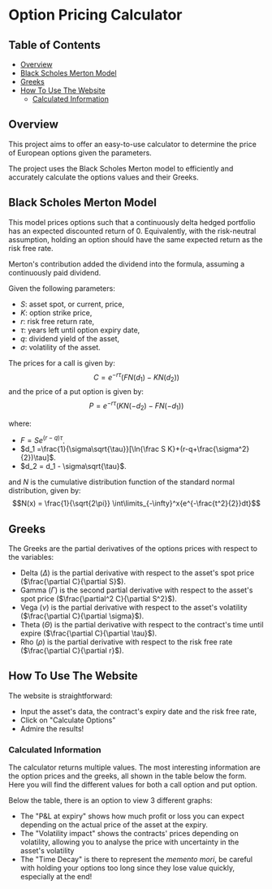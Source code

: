 # Option Pricing Calculator

## Table of Contents

- [Overview](#overview)
- [Black Scholes Merton Model](#black-scholes-merton-model)
- [Greeks](#greeks)
- [How To Use The Website](#how-to-use-the-website)
  - [Calculated Information](#calculated-information)

## Overview

This project aims to offer an easy-to-use calculator to determine the price of European options given the parameters.

The project uses the Black Scholes Merton model to efficiently and accurately calculate the options values and their Greeks.

## Black Scholes Merton Model

This model prices options such that a continuously delta hedged portfolio has an expected discounted return of 0. Equivalently, with the risk-neutral assumption, holding an option should have the same expected return as the risk free rate.

Merton's contribution added the dividend into the formula, assuming a continuously paid dividend.

Given the following parameters:

- $S$: asset spot, or current, price,
- $K$: option strike price,
- $r$: risk free return rate,
- $\tau$: years left until option expiry date,
- $q$: dividend yield of the asset,
- $\sigma$: volatility of the asset.

The prices for a call is given by:
$$C = e^{-r\tau}(FN(d_1)-KN(d_2))$$
and the price of a put option is given by:
$$P = e^{-r\tau}(KN(-d_2)-FN(-d_1))$$

where:

- $F=Se^{(r-q)\tau}$.
- $d_1 =\frac{1}{\sigma\sqrt{\tau}}[\ln{\frac S K}+(r-q+\frac{\sigma^2}{2})\tau]$.
- $d_2 = d_1 - \sigma\sqrt{\tau}$.

and $N$ is the cumulative distribution function of the standard normal distribution, given by:
$$N(x) = \frac{1}{\sqrt{2\pi}} \int\limits_{-\infty}^x{e^{-\frac{t^2}{2}}dt}$$

## Greeks

The Greeks are the partial derivatives of the options prices with respect to the variables:

- Delta ($\Delta$) is the partial derivative with respect to the asset's spot price ($\frac{\partial C}{\partial S}$).
- Gamma ($\Gamma$) is the second partial derivative with respect to the asset's spot price ($\frac{\partial^2 C}{\partial S^2}$).
- Vega ($\nu$) is the partial derivative with respect to the asset's volatility ($\frac{\partial C}{\partial \sigma}$).
- Theta ($\Theta$) is the partial derivative with respect to the contract's time until expire ($\frac{\partial C}{\partial \tau}$).
- Rho ($\rho$) is the partial derivative with respect to the risk free rate ($\frac{\partial C}{\partial r}$).

## How To Use The Website

The website is straightforward:

- Input the asset's data, the contract's expiry date and the risk free rate,
- Click on "Calculate Options"
- Admire the results!

### Calculated Information

The calculator returns multiple values. The most interesting information are the option prices and the greeks, all shown in the table below the form. Here you will find the different values for both a call option and put option.

Below the table, there is an option to view 3 different graphs:

- The "P&L at expiry" shows how much profit or loss you can expect depending on the actual price of the asset at the expiry.
- The "Volatility impact" shows the contracts' prices depending on volatility, allowing you to analyse the price with uncertainty in the asset's volatility
- The "Time Decay" is there to represent the _memento mori_, be careful with holding your options too long since they lose value quickly, especially at the end!
